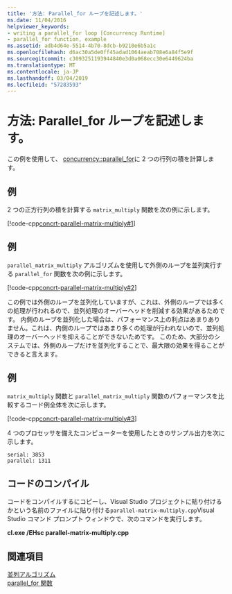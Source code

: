 ```yaml
---
title: '方法: Parallel_for ループを記述します。'
ms.date: 11/04/2016
helpviewer_keywords:
- writing a parallel_for loop [Concurrency Runtime]
- parallel_for function, example
ms.assetid: adb4d64e-5514-4b70-8dcb-b9210e6b5a1c
ms.openlocfilehash: d6ac30a5de0ff45adad1064aeab708e6a84f5e9f
ms.sourcegitcommit: c3093251193944840e3d0a068ecc30e6449624ba
ms.translationtype: MT
ms.contentlocale: ja-JP
ms.lasthandoff: 03/04/2019
ms.locfileid: "57283593"
---
```

# <a name="how-to-write-a-parallelfor-loop"></a>方法: Parallel_for ループを記述します。

この例を使用して、 [concurrency::parallel_for](reference/concurrency-namespace-functions.md#parallel_for)に 2 つの行列の積を計算します。

## <a name="example"></a>例

2 つの正方行列の積を計算する `matrix_multiply` 関数を次の例に示します。

[!code-cpp[concrt-parallel-matrix-multiply#1](../../parallel/concrt/codesnippet/cpp/how-to-write-a-parallel-for-loop_1.cpp)]

## <a name="example"></a>例

`parallel_matrix_multiply` アルゴリズムを使用して外側のループを並列実行する `parallel_for` 関数を次の例に示します。

[!code-cpp[concrt-parallel-matrix-multiply#2](../../parallel/concrt/codesnippet/cpp/how-to-write-a-parallel-for-loop_2.cpp)]

この例では外側のループを並列化していますが、これは、外側のループでは多くの処理が行われるので、並列処理のオーバーヘッドを削減する効果があるためです。 内側のループを並列化した場合は、パフォーマンス上の利点はあまりありません。これは、内側のループではあまり多くの処理が行われないので、並列処理のオーバーヘッドを抑えることができないためです。 このため、大部分のシステムでは、外側のループだけを並列化することで、最大限の効果を得ることができると言えます。

## <a name="example"></a>例

`matrix_multiply` 関数と `parallel_matrix_multiply` 関数のパフォーマンスを比較するコード例全体を次に示します。

[!code-cpp[concrt-parallel-matrix-multiply#3](../../parallel/concrt/codesnippet/cpp/how-to-write-a-parallel-for-loop_3.cpp)]

4 つのプロセッサを備えたコンピューターを使用したときのサンプル出力を次に示します。

```Output
serial: 3853
parallel: 1311
```

## <a name="compiling-the-code"></a>コードのコンパイル

コードをコンパイルするにコピーし、Visual Studio プロジェクトに貼り付けるかという名前のファイルに貼り付ける`parallel-matrix-multiply.cpp`Visual Studio コマンド プロンプト ウィンドウで、次のコマンドを実行します。

**cl.exe /EHsc parallel-matrix-multiply.cpp**

## <a name="see-also"></a>関連項目

[並列アルゴリズム](../../parallel/concrt/parallel-algorithms.md)<br/>
[parallel_for 関数](reference/concurrency-namespace-functions.md#parallel_for)
